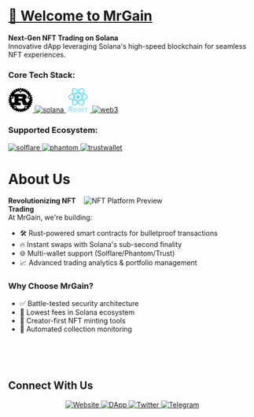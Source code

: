 <!-- Intro  -->
<h1 align="left">
  <a href="#-welcome-to-mrgain">🚀 Welcome to MrGain</a>
</h1>

**Next-Gen NFT Trading on Solana**  
Innovative dApp leveraging Solana's high-speed blockchain for seamless NFT experiences.

<!-- Tech Stack  -->
<h3 align="left">Core Tech Stack:</h3>
<p align="left"> 
  <a href="https://www.rust-lang.org/" target="_blank">
    <img src="https://raw.githubusercontent.com/devicons/devicon/master/icons/rust/rust-plain.svg" alt="rust" width="50" height="50"/>
  </a>
  <a href="https://solana.com/" target="_blank">
    <img src="https://cryptologos.cc/logos/solana-sol-logo.svg" alt="solana" width="50" height="50"/>
  </a>
  <a href="https://reactjs.org/" target="_blank">
    <img src="https://raw.githubusercontent.com/devicons/devicon/master/icons/react/react-original-wordmark.svg" alt="react" width="50" height="50"/>
  </a>
  <a href="https://web3js.readthedocs.io/" target="_blank">
    <img src="https://docs.soliditylang.org/en/v0.8.17/_static/logo.svg" alt="web3" width="50" height="50"/>
  </a>
</p>

<!-- Ecosystem  -->
<h3 align="left">Supported Ecosystem:</h3>
<p align="left">
  <a href="https://solflare.com/" target="_blank">
    <img src="https://solflare.com/assets/logo-square.png" alt="solflare" width="50" height="50"/>
  </a>
  <a href="https://phantom.app/" target="_blank">
    <img src="https://phantom.app/img/phantom-logo.svg" alt="phantom" width="50" height="50"/>
  </a>
  <a href="https://trustwallet.com/" target="_blank">
    <img src="https://trustwallet.com/assets/images/media/assets/TWT.png" alt="trustwallet" width="50" height="50"/>
  </a>
</p>

<!-- About Section -->
# About Us

<p>
 <img align="right" width="350" src="/assets/nft-animation.gif" alt="NFT Platform Preview" />

**Revolutionizing NFT Trading**  
At MrGain, we're building:
- 🛠️ Rust-powered smart contracts for bulletproof transactions
- 🔥 Instant swaps with Solana's sub-second finality
- 🌐 Multi-wallet support (Solflare/Phantom/Trust)
- 📈 Advanced trading analytics & portfolio management

### Why Choose MrGain?
- ✅ Battle-tested security architecture
- 💸 Lowest fees in Solana ecosystem
- 🎨 Creator-first NFT minting tools
- 🤖 Automated collection monitoring

</p>

<br/><br/><br/>

## Connect With Us

<p align="center">
 <a href="https://mrgain.io" target="_blank">
  <img src="https://img.icons8.com/3d-fluency/94/domain.png" alt="Website" width="60" height="60"/>
 </a>
 <a href="https://app.mrgain.io" target="_blank">
  <img src="https://img.icons8.com/3d-fluency/94/console.png" alt="DApp" width="60" height="60"/>
 </a>
 <a href="https://twitter.com/MrGainSol" target="_blank">
  <img src="https://img.icons8.com/3d-fluency/94/twitter.png" alt="Twitter" width="60" height="60"/>
 </a>
 <a href="https://t.me/mrgainofficial" target="_blank">
  <img src="https://img.icons8.com/3d-fluency/94/telegram-app.png" alt="Telegram" width="60" height="60"/>
 </a>
</p>
